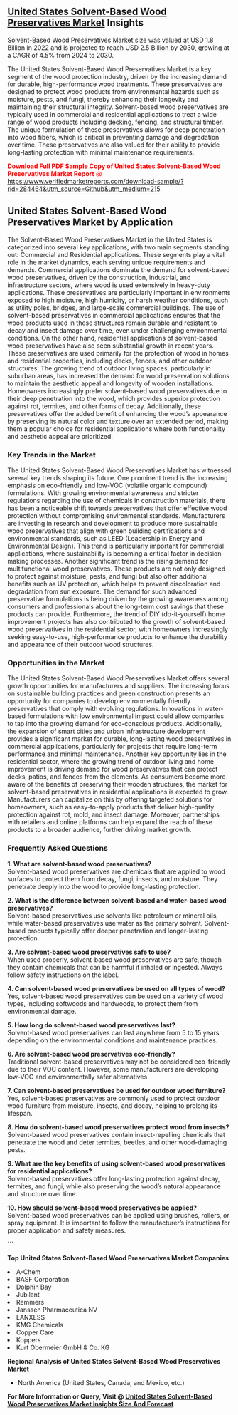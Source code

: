 <h2><a href="https://www.verifiedmarketreports.com/download-sample/?rid=284464&amp;utm_source=Github&amp;utm_medium=215" target="_blank">United States Solvent-Based Wood Preservatives Market</a> Insights</h2><p>Solvent-Based Wood Preservatives Market size was valued at USD 1.8 Billion in 2022 and is projected to reach USD 2.5 Billion by 2030, growing at a CAGR of 4.5% from 2024 to 2030.</p><p> <p>The United States Solvent-Based Wood Preservatives Market is a key segment of the wood protection industry, driven by the increasing demand for durable, high-performance wood treatments. These preservatives are designed to protect wood products from environmental hazards such as moisture, pests, and fungi, thereby enhancing their longevity and maintaining their structural integrity. Solvent-based wood preservatives are typically used in commercial and residential applications to treat a wide range of wood products including decking, fencing, and structural timber. The unique formulation of these preservatives allows for deep penetration into wood fibers, which is critical in preventing damage and degradation over time. These preservatives are also valued for their ability to provide long-lasting protection with minimal maintenance requirements. <p><span class=""><span style="color: #ff0000;"><strong>Download Full PDF Sample Copy of United States Solvent-Based Wood Preservatives Market Report</strong> @ </span><a href="https://www.verifiedmarketreports.com/download-sample/?rid=284464&amp;utm_source=Github&amp;utm_medium=215" target="_blank">https://www.verifiedmarketreports.com/download-sample/?rid=284464&amp;utm_source=Github&amp;utm_medium=215</a></span></p></p> <h2>United States Solvent-Based Wood Preservatives Market by Application</h2> <p>The Solvent-Based Wood Preservatives Market in the United States is categorized into several key applications, with two main segments standing out: Commercial and Residential applications. These segments play a vital role in the market dynamics, each serving unique requirements and demands. Commercial applications dominate the demand for solvent-based wood preservatives, driven by the construction, industrial, and infrastructure sectors, where wood is used extensively in heavy-duty applications. These preservatives are particularly important in environments exposed to high moisture, high humidity, or harsh weather conditions, such as utility poles, bridges, and large-scale commercial buildings. The use of solvent-based preservatives in commercial applications ensures that the wood products used in these structures remain durable and resistant to decay and insect damage over time, even under challenging environmental conditions. On the other hand, residential applications of solvent-based wood preservatives have also seen substantial growth in recent years. These preservatives are used primarily for the protection of wood in homes and residential properties, including decks, fences, and other outdoor structures. The growing trend of outdoor living spaces, particularly in suburban areas, has increased the demand for wood preservation solutions to maintain the aesthetic appeal and longevity of wooden installations. Homeowners increasingly prefer solvent-based wood preservatives due to their deep penetration into the wood, which provides superior protection against rot, termites, and other forms of decay. Additionally, these preservatives offer the added benefit of enhancing the wood’s appearance by preserving its natural color and texture over an extended period, making them a popular choice for residential applications where both functionality and aesthetic appeal are prioritized. <h3>Key Trends in the Market</h3> <p>The United States Solvent-Based Wood Preservatives Market has witnessed several key trends shaping its future. One prominent trend is the increasing emphasis on eco-friendly and low-VOC (volatile organic compound) formulations. With growing environmental awareness and stricter regulations regarding the use of chemicals in construction materials, there has been a noticeable shift towards preservatives that offer effective wood protection without compromising environmental standards. Manufacturers are investing in research and development to produce more sustainable wood preservatives that align with green building certifications and environmental standards, such as LEED (Leadership in Energy and Environmental Design). This trend is particularly important for commercial applications, where sustainability is becoming a critical factor in decision-making processes. Another significant trend is the rising demand for multifunctional wood preservatives. These products are not only designed to protect against moisture, pests, and fungi but also offer additional benefits such as UV protection, which helps to prevent discoloration and degradation from sun exposure. The demand for such advanced preservative formulations is being driven by the growing awareness among consumers and professionals about the long-term cost savings that these products can provide. Furthermore, the trend of DIY (do-it-yourself) home improvement projects has also contributed to the growth of solvent-based wood preservatives in the residential sector, with homeowners increasingly seeking easy-to-use, high-performance products to enhance the durability and appearance of their outdoor wood structures. <h3>Opportunities in the Market</h3> <p>The United States Solvent-Based Wood Preservatives Market offers several growth opportunities for manufacturers and suppliers. The increasing focus on sustainable building practices and green construction presents an opportunity for companies to develop environmentally friendly preservatives that comply with evolving regulations. Innovations in water-based formulations with low environmental impact could allow companies to tap into the growing demand for eco-conscious products. Additionally, the expansion of smart cities and urban infrastructure development provides a significant market for durable, long-lasting wood preservatives in commercial applications, particularly for projects that require long-term performance and minimal maintenance. Another key opportunity lies in the residential sector, where the growing trend of outdoor living and home improvement is driving demand for wood preservatives that can protect decks, patios, and fences from the elements. As consumers become more aware of the benefits of preserving their wooden structures, the market for solvent-based preservatives in residential applications is expected to grow. Manufacturers can capitalize on this by offering targeted solutions for homeowners, such as easy-to-apply products that deliver high-quality protection against rot, mold, and insect damage. Moreover, partnerships with retailers and online platforms can help expand the reach of these products to a broader audience, further driving market growth. <h3>Frequently Asked Questions</h3> <p><strong>1. What are solvent-based wood preservatives?</strong><br>Solvent-based wood preservatives are chemicals that are applied to wood surfaces to protect them from decay, fungi, insects, and moisture. They penetrate deeply into the wood to provide long-lasting protection.</p> <p><strong>2. What is the difference between solvent-based and water-based wood preservatives?</strong><br>Solvent-based preservatives use solvents like petroleum or mineral oils, while water-based preservatives use water as the primary solvent. Solvent-based products typically offer deeper penetration and longer-lasting protection.</p> <p><strong>3. Are solvent-based wood preservatives safe to use?</strong><br>When used properly, solvent-based wood preservatives are safe, though they contain chemicals that can be harmful if inhaled or ingested. Always follow safety instructions on the label.</p> <p><strong>4. Can solvent-based wood preservatives be used on all types of wood?</strong><br>Yes, solvent-based wood preservatives can be used on a variety of wood types, including softwoods and hardwoods, to protect them from environmental damage.</p> <p><strong>5. How long do solvent-based wood preservatives last?</strong><br>Solvent-based wood preservatives can last anywhere from 5 to 15 years depending on the environmental conditions and maintenance practices.</p> <p><strong>6. Are solvent-based wood preservatives eco-friendly?</strong><br>Traditional solvent-based preservatives may not be considered eco-friendly due to their VOC content. However, some manufacturers are developing low-VOC and environmentally safer alternatives.</p> <p><strong>7. Can solvent-based preservatives be used for outdoor wood furniture?</strong><br>Yes, solvent-based preservatives are commonly used to protect outdoor wood furniture from moisture, insects, and decay, helping to prolong its lifespan.</p> <p><strong>8. How do solvent-based wood preservatives protect wood from insects?</strong><br>Solvent-based wood preservatives contain insect-repelling chemicals that penetrate the wood and deter termites, beetles, and other wood-damaging pests.</p> <p><strong>9. What are the key benefits of using solvent-based wood preservatives for residential applications?</strong><br>Solvent-based preservatives offer long-lasting protection against decay, termites, and fungi, while also preserving the wood’s natural appearance and structure over time.</p> <p><strong>10. How should solvent-based wood preservatives be applied?</strong><br>Solvent-based wood preservatives can be applied using brushes, rollers, or spray equipment. It is important to follow the manufacturer’s instructions for proper application and safety measures.</p> ```</p><p><strong>Top United States Solvent-Based Wood Preservatives Market Companies</strong></p><div data-test-id=""><p><li>A-Chem</li><li> BASF Corporation</li><li> Dolphin Bay</li><li> Jubilant</li><li> Remmers</li><li> Janssen Pharmaceutica NV</li><li> LANXESS</li><li> KMG Chemicals</li><li> Copper Care</li><li> Koppers</li><li> Kurt Obermeier GmbH & Co. KG</li></p><div><strong>Regional Analysis of&nbsp;United States Solvent-Based Wood Preservatives Market</strong></div><ul><li dir="ltr"><p dir="ltr">North America&nbsp;(United States, Canada, and Mexico, etc.)</p></li></ul><p><strong>For More Information or Query, Visit @&nbsp;</strong><strong><a href="https://www.verifiedmarketreports.com/product/solvent-based-wood-preservatives-market/?utm_source=Github&amp;utm_medium=215" target="_blank">United States Solvent-Based Wood Preservatives Market Insights Size And Forecast</a></strong></p></div>
